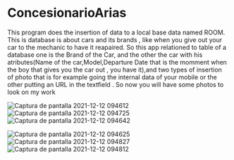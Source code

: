 # ConcesionarioArias
This program does the insertion of data to a local  base data named ROOM. This is database is about cars and its brands , like when you give out your car to the mechanic to have it reapaired. 
So this app relationed to table of a database one is the Brand of the Car, and the other the car with his atributes(Name of the car,Model,Departure Date that is the momment when the boy that gives 
you the car out , you have it),and two types of insertion of photo that is for example going the internal data of your mobile or the other putting an URL in the textfield .
So now you will have some photos to look on my work

![Captura de pantalla 2021-12-12 094612](https://user-images.githubusercontent.com/73525861/145706192-c7beeca5-0936-4437-bb9f-668a768c9bf2.png)
![Captura de pantalla 2021-12-12 094725](https://user-images.githubusercontent.com/73525861/145706187-6c81e944-782d-4fd2-92ba-6e9f62358853.png)
![Captura de pantalla 2021-12-12 094642](https://user-images.githubusercontent.com/73525861/145706189-e82101a0-af8a-4610-9ab2-88b167e5f834.png)


![Captura de pantalla 2021-12-12 094625](https://user-images.githubusercontent.com/73525861/145706191-0ab63198-3cf5-4242-8eda-2109512f103c.png)
![Captura de pantalla 2021-12-12 094827](https://user-images.githubusercontent.com/73525861/145706193-25770416-9760-4c18-bf89-e38fbf1e39c8.png)
![Captura de pantalla 2021-12-12 094812](https://user-images.githubusercontent.com/73525861/145706194-da3c7219-aed0-4b76-80e1-d24460976296.png)
